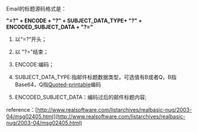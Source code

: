 <!---
markmeta_author: wongoo
markmeta_date: 2011-06-17 06:54:16
slug: email-subject-format
markmeta_title: Email subject format
wordpress_id: 120
markmeta_categories: Experience
markmeta_tags: encode,format,mail
-->

Email的标题源码格式是：

**"=?" + ENCODE + "?" + SUBJECT_DATA_TYPE+ "?" + ENCODED_SUBJECT_DATA + "?="**



	
  1. 以“=?”开头；

	
  2. 以 "?="结束；

	
  3. ENCODE:编码；

	
  4. SUBJECT_DATA_TYPE:指邮件标题数据类型，可选值有B或者Q，B指Base64，Q指[Quoted-printable](http://en.wikipedia.org/wiki/Quoted-printable)编码

	
  5. ENCODED_SUBJECT_DATA：编码过后的邮件标题内容;


reference：[http://www.realsoftware.com/listarchives/realbasic-nug/2003-04/msg02405.html](http://www.realsoftware.com/listarchives/realbasic-nug/2003-04/msg02405.html)


